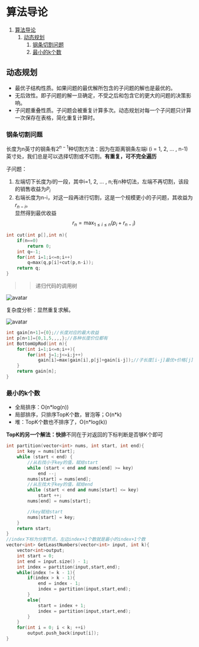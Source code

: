 <a id="markdown-算法导论" name="算法导论"></a>
# 算法导论

<!-- TOC -->

1. [算法导论](#算法导论)
   1. [动态规划](#动态规划)
      1. [钢条切割问题](#钢条切割问题)
      2. [最小的k个数](#最小的k个数)

<!-- /TOC -->

<a id="markdown-动态规划" name="动态规划"></a>
## 动态规划

- 最优子结构性质。如果问题的最优解所包含的子问题的解也是最优的。
- 无后效性。即子问题的解一旦确定，不受之后和包含它的更大的问题的决策影响。
- 子问题重叠性质。子问题会被重复计算多次。动态规划对每一个子问题只计算一次保存在表格，简化重复计算时。


<a id="markdown-钢条切割问题" name="钢条切割问题"></a>
### 钢条切割问题

长度为n英寸的钢条有$2^{n-1}$种切割方法：因为在距离钢条左端i (i = 1, 2, … , n-1)英寸处，我们总是可以选择切割或不切割。**有重复，可不完全遍历**

子问题：
1. 左端切下长度为$i$的一段，其中i=1, 2, … , n;有n种切法，左端不再切割，该段的销售收益为$P_i$
2. 右端长度为n-i，对这一段再进行切割，这是一个规模更小的子问题，其收益为$r_{n-i}$。\
显然得到最优收益
$$r_n=\max_{1≤i≤n}({p_i+r_{n-i}})$$

```cpp
int cut(int p[],int n){
	if(n==0)
		return 0;
	int q=-1;
	for(int i=1;i<=n;i++)
		q=max(q,p[i]+cut(p,n-i));
	return q;
}
```
>>递归代码的调用树

![avatar](https://img-blog.csdn.net/20180531012005456?watermark/2/text/aHR0cHM6Ly9ibG9nLmNzZG4ubmV0L3lhbmd0emhvdQ==/font/5a6L5L2T/fontsize/400/fill/I0JBQkFCMA==/dissolve/70)

复杂度分析：显然重复求解。

![avatar](https://img-blog.csdn.net/20180313095857897?watermark/2/text/aHR0cDovL2Jsb2cuY3Nkbi5uZXQvc2luYXRfNDExNzA5NDI=/font/5a6L5L2T/fontsize/400/fill/I0JBQkFCMA==/dissolve/70)

```cpp
int gain[n+1]={0};//长度对应的最大收益
int p[n+1]={0,1,5,,,,};//各种长度价位都有
int BottomUpRod(int n){
    for(int i=1;i<=n;i++){
        for(int j=1;j<=i;j++)
            gain[i]=max(gain[i],p[j]+gain[i-j]);//子长度[i-j]最优+价格[j]取最优
    }
    return gain[n];
}
```

<a id="markdown-最小的k个数" name="最小的k个数"></a>
### 最小的k个数

- 全局排序：O(n*log(n))
- 局部排序，只排序TopK个数，冒泡等；O(n*k)
- 堆：TopK个数也不排序了，O(n*log(k))

**TopK的另一个解法：快排**不同在于对返回的下标判断是否够K个即可

```cpp
int partition(vector<int> nums, int start, int end){
    int key = nums[start];
    while (start < end) {
        //从右找小于key的值，赋给start
        while (start < end and nums[end] >= key)
            end --;
        nums[start] = nums[end];
        //从左找大于key的值，赋给end
        while (start < end and nums[start] <= key)
            start ++;
        nums[end] = nums[start];

        //key赋给start
        nums[start] = key;
    }
    return start;
}
//index下标为分割节点，左边index+1个数就是最小的index+1个数
vector<int> GetLeastNumbers(vector<int> input, int k){
    vector<int>output;
    int start = 0;
    int end = input.size() - 1;
    int index = partition(input,start,end);
    while(index != k - 1){
        if(index > k - 1){
            end = index - 1;
            index = partition(input,start,end);
        }
        else{
            start = index + 1;
            index = partition(input,start,end);
        }
    }
    for(int i = 0; i < k; ++i)
        output.push_back(input[i]);
}
```


